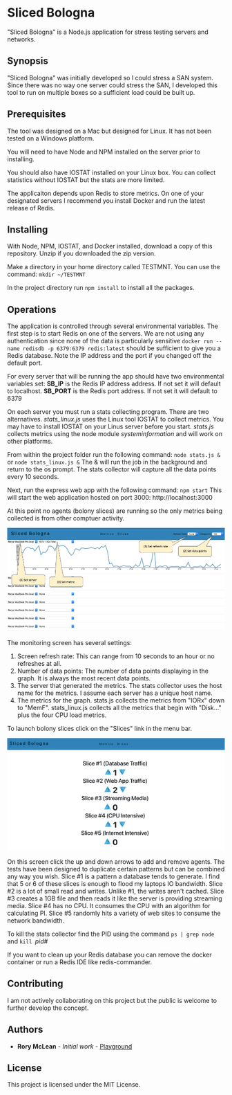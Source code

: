 # Sliced Bologna

"Sliced Bologna" is a Node.js application for stress testing servers and networks.

## Synopsis

"Sliced Bologna" was initially developed so I could stress a SAN system. Since there was no way one server could stress the SAN, I developed this tool to run on multiple boxes so a sufficient load could be built up. 

## Prerequisites

The tool was designed on a Mac but designed for Linux. It has not been tested on a Windows platform.

You will need to have Node and NPM installed on the server prior to installing. 

You should also have IOSTAT installed on your Linux box. You can collect statistics without IOSTAT but the stats are more limited. 

The applicaiton depends upon Redis to store metrics. On one of your designated servers I recommend you install Docker and run the latest release of Redis. 

## Installing

With Node, NPM, IOSTAT, and Docker installed, download a copy of this repository. Unzip if you downloaded the zip version.

Make a directory in your home directory called TESTMNT. You can use the command:
`mkdir ~/TESTMNT`

In the project directory run `npm install` to install all the packages.

## Operations

The application is controlled through several environmental variables. The first step is to start Redis on one of the servers. We are not using any authentication since none of the data is particularly sensitive 
`docker run --name redisdb -p 6379:6379 redis:latest`
should be sufficient to give you a Redis database. Note the IP address and the port if you changed off the default port. 

For every server that will be running the app should have two environmental variables set:
**SB_IP** is the Redis IP address address. If not set it will default to localhost.
**SB_PORT** is the Redis port address. If not set it will default to 6379

On each server you must run a stats collecting program. There are two alternatives. *stats_linux.js* uses the Linux tool IOSTAT to collect metrics. You may have to install IOSTAT on your Linus server before you start. *stats.js* collects metrics using the node module *systeminformation* and will work on other platforms.

From within the project folder run the following command:
`node stats.js &` or `node stats_linux.js &`
The & will run the job in the background and return to the os prompt. The stats collector will capture all the data points every 10 seconds. 

Next, run the express web app with the following command:
`npm start`
This will start the web application hosted on port 3000:
http://localhost:3000

At this point no agents (bolony slices) are running so the only metrics being collected is from other comptuer activity.

![Monitoring Screen](https://raw.githubusercontent.com/rorymmclean/bologna/master/public/images/Picture1.jpg "Monitoring Screen")

The monitoring screen has several settings:
1. Screen refresh rate: This can range from 10 seconds to an hour or no refreshes at all.
2. Number of data points: The number of data points displaying in the graph. It is always the most recent data points. 
3. The server that generated the metrics. The stats collector uses the host name for the metrics. I assume each server has a unique host name. 
4. The metrics for the graph. stats.js collects the metrics from "IORx" down to "MemF". stats_linux.js collects all the metrics that begin with "Disk..." plus the four CPU load metrics. 

To launch bolony slices click on the "Slices" link in the menu bar. 

![Agents Screen](https://raw.githubusercontent.com/rorymmclean/bologna/master/public/images/Picture2.jpg "Agents Screen")

On this screen click the up and down arrows to add and remove agents. The tests have been designed to duplicate certain patterns but can be combined any way you wish. Slice #1 is a pattern a database tends to generate. I find that 5 or 6 of these slices is enough to flood my laptops IO bandwidth. Slice #2 is a lot of small read and writes. Unlike #1, the writes aren't cached. Slice #3 creates a 1GB file and then reads it like the server is providing streaming media. Slice #4 has no CPU. It consumes the CPU with an algorithm for calculating PI. Slice #5 randomly hits a variety of web sites to consume the network bandwidth. 

To kill the stats collector find the PID using the command `ps | grep node` and `kill `*pid#*` `

If you want to clean up your Redis database you can remove the docker container or run a Redis IDE like redis-commander.

## Contributing

I am not actively collaborating on this project but the public is welcome to further develop the concept.

## Authors

* **Rory McLean** - *Initial work* - [Playground](https://github.com/rorymmclean)

## License

This project is licensed under the MIT License.

